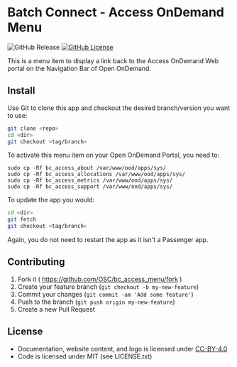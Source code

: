# Batch Connect - Access OnDemand Menu

![GitHub Release](https://img.shields.io/github/release/osc/bc_access_menu.svg)
[![GitHub License](https://img.shields.io/badge/license-MIT-green.svg)](https://opensource.org/licenses/MIT)

This is a menu item to display a link back to the Access OnDemand Web portal on the Navigation Bar of Open OnDemand.

## Install

Use Git to clone this app and checkout the desired branch/version you want to
use:

```sh
git clone <repo>
cd <dir>
git checkout <tag/branch>
```

To activate this menu item on your Open OnDemand Portal, you need to:
```cd bc_access_menu
sudo cp -Rf bc_access_about /var/www/ood/apps/sys/
sudo cp -Rf bc_access_allocations /var/www/ood/apps/sys/
sudo cp -Rf bc_access_metrics /var/www/ood/apps/sys/
sudo cp -Rf bc_access_support /var/www/ood/apps/sys/
```

To update the app you would:

```sh
cd <dir>
git fetch
git checkout <tag/branch>
```

Again, you do not need to restart the app as it isn't a Passenger app.

## Contributing

1. Fork it ( https://github.com/OSC/bc_access_menu/fork )
2. Create your feature branch (`git checkout -b my-new-feature`)
3. Commit your changes (`git commit -am 'Add some feature'`)
4. Push to the branch (`git push origin my-new-feature`)
5. Create a new Pull Request

## License

* Documentation, website content, and logo is licensed under
  [CC-BY-4.0](https://creativecommons.org/licenses/by/4.0/)
* Code is licensed under MIT (see LICENSE.txt)


